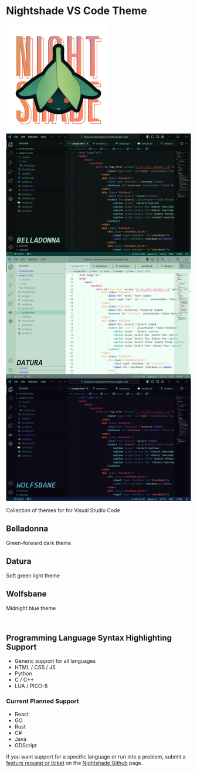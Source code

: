 # Nightshade VS Code Theme

![Logo](nightshade-splash-logo.png)
![Theme Example](nightshade-theme.jpg)

Collection of themes for for Visual Studio Code

## Belladonna
Green-forward dark theme 

## Datura
Soft green light theme

## Wolfsbane
Midnight blue theme

<br>

## Programming Language Syntax Highlighting Support
- Generic support for all languages
- HTML / CSS / JS
- Python
- C / C++
- LUA / PICO-8

### Current Planned Support
- React 
- GO
- Rust
- C#
- Java
- GDScript

If you want support for a specific language or run into a problem, submit a [feature request or ticket](https://github.com/cheesepak/nightshade-theme-vscode/issues) on the [Nightshade Github](https://github.com/cheesepak/nightshade-theme-vscode) page.